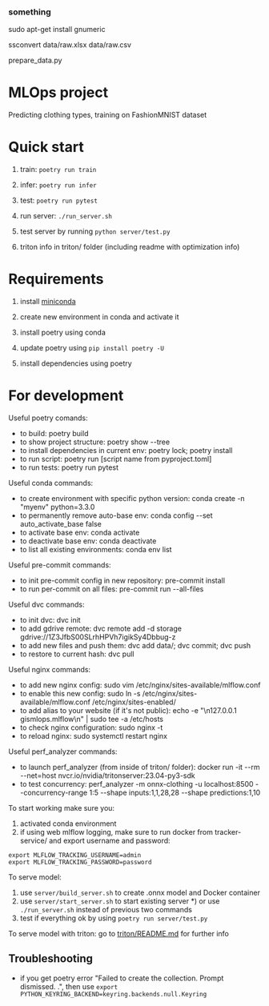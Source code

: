 ### something

sudo apt-get install gnumeric

ssconvert data/raw.xlsx data/raw.csv

prepare_data.py


# MLOps project

Predicting clothing types, training on FashionMNIST dataset

# Quick start

1) train: ```poetry run train```

2) infer: ```poetry run infer```

3) test: ```poetry run pytest```

4) run server: ```./run_server.sh```

5) test server by running ```python server/test.py```

6) triton info in triton/ folder (including readme with optimization info)

# Requirements

1) install [miniconda](https://docs.conda.io/projects/miniconda/en/latest/miniconda-install.html)

2) create new environment in conda and activate it

3) install poetry using conda

4) update poetry using ```pip install poetry -U```

5) install dependencies using poetry

# For development

Useful poetry comands:
- to build: poetry build
- to show project structure: poetry show --tree
- to install dependencies in current env: poetry lock; poetry install
- to run script: poetry run [script name from pyproject.toml]
- to run tests: poetry run pytest

Useful conda commands:
- to create environment with specific python version: conda create -n "myenv" python=3.3.0
- to permanently remove auto-base env: conda config --set auto\_activate\_base false
- to activate base env: conda activate
- to deactivate base env: conda deactivate
- to list all existing environments: conda env list

Useful pre-commit commands:
- to init pre-commit config in new repository: pre-commit install
- to run per-commit on all files: pre-commit run --all-files

Useful dvc commands:
- to init dvc: dvc init
- to add gdrive remote: dvc remote add -d storage gdrive://1Z3JfbS00SLrhHPVh7igikSy4Dbbug-z
- to add new files and push them: dvc add data/; dvc commit; dvc push
- to restore to current hash: dvc pull

Useful nginx commands:
- to add new nginx config: sudo vim /etc/nginx/sites-available/mlflow.conf
- to enable this new config: sudo ln -s /etc/nginx/sites-available/mlflow.conf /etc/nginx/sites-enabled/
- to add alias to your website (if it's not public): echo -e "\n127.0.0.1 gismlops.mlflow\n" | sudo tee -a /etc/hosts
- to check nginx configuration: sudo nginx -t
- to reload nginx: sudo systemctl restart nginx

Useful perf_analyzer commands:
- to launch perf_analyzer (from inside of triton/ folder): docker run -it --rm --net=host nvcr.io/nvidia/tritonserver:23.04-py3-sdk
- to test concurrency: perf_analyzer -m onnx-clothing -u localhost:8500 --concurrency-range 1:5 --shape inputs:1,1,28,28 --shape predictions:1,10

To start working make sure you:
1) activated conda environment
2) if using web mlflow logging, make sure to run docker from tracker-service/ and export username and password:
```
export MLFLOW_TRACKING_USERNAME=admin
export MLFLOW_TRACKING_PASSWORD=password
```

To serve model:
1) use ```server/build_server.sh``` to create .onnx model and Docker container
2) use ```server/start_server.sh``` to start existing server
*) or use ```./run_server.sh``` instead of previous two commands
3) test if everything ok by using ```poetry run server/test.py```

To serve model with triton: go to [triton/README.md](triton/README.md) for further info

## Troubleshooting

- if you get poetry error "Failed to create the collection. Prompt dismissed. .", then use
```export PYTHON_KEYRING_BACKEND=keyring.backends.null.Keyring```

